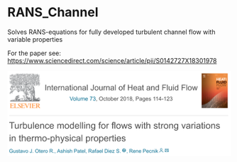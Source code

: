 # RANS_Channel
Solves RANS-equations for fully developed turbulent channel flow with variable properties

For the paper see: 
https://www.sciencedirect.com/science/article/pii/S0142727X18301978 

![paper](https://github.com/Fluid-Dynamics-Of-Energy-Systems-Team/RANS_Channel/blob/master/paper.png)

